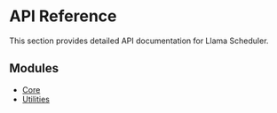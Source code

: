 # API Reference

This section provides detailed API documentation for Llama Scheduler.

## Modules

- [Core](core.md)
- [Utilities](utilities.md)
